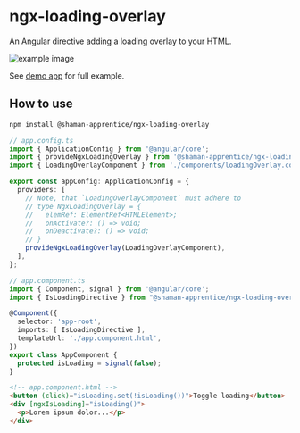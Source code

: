 # ngx-loading-overlay

An Angular directive adding a loading overlay to your HTML.

![example image](https://raw.githubusercontent.com/shaman-apprentice/ngx-loading-overlay/refs/tags/v1.0.0/docs/example.png)

See [demo app](https://github.com/shaman-apprentice/ngx-loading-overlay/tree/main/projects/demo/src/app) for full example.

## How to use

```bash
npm install @shaman-apprentice/ngx-loading-overlay
```

```ts
// app.config.ts
import { ApplicationConfig } from '@angular/core';
import { provideNgxLoadingOverlay } from '@shaman-apprentice/ngx-loading-overlay';
import { LoadingOverlayComponent } from './components/loadingOverlay.component';

export const appConfig: ApplicationConfig = {
  providers: [
    // Note, that `LoadingOverlayComponent` must adhere to
    // type NgxLoadingOverlay = { 
    //   elemRef: ElementRef<HTMLElement>;
    //   onActivate?: () => void;
    //   onDeactivate?: () => void;
    // }
    provideNgxLoadingOverlay(LoadingOverlayComponent),
  ],
};
``` 

```ts
// app.component.ts
import { Component, signal } from '@angular/core';
import { IsLoadingDirective } from "@shaman-apprentice/ngx-loading-overlay";

@Component({
  selector: 'app-root',
  imports: [ IsLoadingDirective ],
  templateUrl: './app.component.html',
})
export class AppComponent {
  protected isLoading = signal(false);
}
```

```html
<!-- app.component.html -->
<button (click)="isLoading.set(!isLoading())">Toggle loading</button>
<div [ngxIsLoading]="isLoading()">
  <p>Lorem ipsum dolor...</p>
</div>
```
